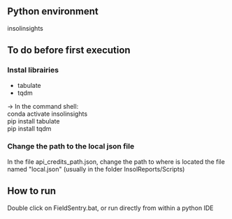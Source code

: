 ## Python environment

insolinsights

## To do before first execution

### Instal librairies

- tabulate  
- tqdm  

-> In the command shell:  
conda activate insolinsights  
pip install tabulate  
pip install tqdm  

### Change the path to the local json file 
In the file api_credits_path.json, change the path to where is located the file named "local.json" (usually in the folder InsolReports/Scripts)

## How to run

Double click on FieldSentry.bat, or run directly from within a python IDE
